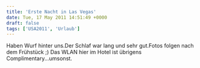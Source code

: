 ```yaml
---
title: 'Erste Nacht in Las Vegas'
date: Tue, 17 May 2011 14:51:49 +0000
draft: false
tags: ['USA2011', 'Urlaub']
---
```


Haben Wurf hinter uns.Der Schlaf war lang und sehr gut.Fotos folgen nach dem Frühstück ;) Das WLAN hier im Hotel ist übrigens Complimentary...umsonst.